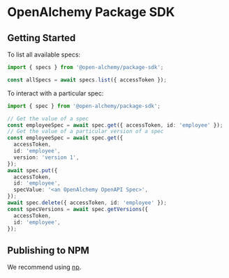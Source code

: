 # OpenAlchemy Package SDK

## Getting Started

To list all available specs:

```typescript
import { specs } from '@open-alchemy/package-sdk';

const allSpecs = await specs.list({ accessToken });
```

To interact with a particular spec:

```typescript
import { spec } from '@open-alchemy/package-sdk';

// Get the value of a spec
const employeeSpec = await spec.get({ accessToken, id: 'employee' });
// Get the value of a particular version of a spec
const employeeSpec = await spec.get({
  accessToken,
  id: 'employee',
  version: 'version 1',
});
await spec.put({
  accessToken,
  id: 'employee',
  specValue: '<an OpenAlchemy OpenAPI Spec>',
});
await spec.delete({ accessToken, id: 'employee' });
const specVersions = await spec.getVersions({
  accessToken,
  id: 'employee',
});
```

## Publishing to NPM

We recommend using [np](https://github.com/sindresorhus/np).
